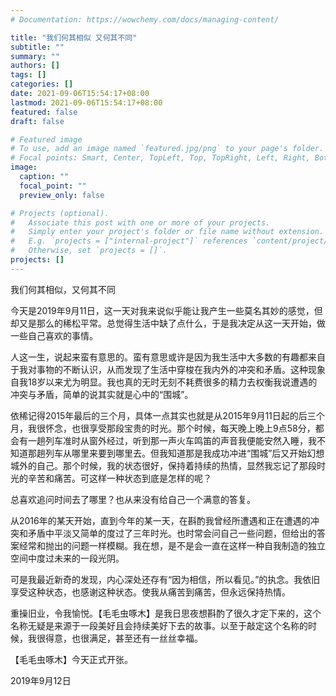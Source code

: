 ```yaml
---
# Documentation: https://wowchemy.com/docs/managing-content/

title: "我们何其相似 又何其不同"
subtitle: ""
summary: ""
authors: []
tags: []
categories: []
date: 2021-09-06T15:54:17+08:00
lastmod: 2021-09-06T15:54:17+08:00
featured: false
draft: false

# Featured image
# To use, add an image named `featured.jpg/png` to your page's folder.
# Focal points: Smart, Center, TopLeft, Top, TopRight, Left, Right, BottomLeft, Bottom, BottomRight.
image:
  caption: ""
  focal_point: ""
  preview_only: false

# Projects (optional).
#   Associate this post with one or more of your projects.
#   Simply enter your project's folder or file name without extension.
#   E.g. `projects = ["internal-project"]` references `content/project/deep-learning/index.md`.
#   Otherwise, set `projects = []`.
projects: []
---
```

我们何其相似，又何其不同

今天是2019年9月11日，这一天对我来说似乎能让我产生一些莫名其妙的感觉，但却又是那么的稀松平常。总觉得生活中缺了点什么，于是我决定从这一天开始，做一些自己喜欢的事情。

人这一生，说起来蛮有意思的。蛮有意思或许是因为我生活中大多数的有趣都来自于我对事物的不断认识，从而发现了生活中穿梭在我内外的冲突和矛盾。这种现象自我18岁以来尤为明显。我也真的无时无刻不耗费很多的精力去权衡我说遭遇的冲突与矛盾，简单的说其实就是心中的“围城”。

依稀记得2015年最后的三个月，具体一点其实也就是从2015年9月11日起的后三个月，我很怀念，也很享受那段宝贵的时光。那个时候，每天晚上晚上9点58分，都会有一趟列车准时从窗外经过，听到那一声火车鸣笛的声音我便能安然入睡，我不知道那趟列车从哪里来要到哪里去。但我知道那是我成功冲进“围城”后又开始幻想城外的自己。那个时候，我的状态很好，保持着持续的热情，显然我忘记了那段时光的辛苦和痛苦。可这样一种状态到底是怎样的呢？

总喜欢追问时间去了哪里？也从来没有给自己一个满意的答复。

从2016年的某天开始，直到今年的某一天，在斟酌我曾经所遭遇和正在遭遇的冲突和矛盾中平淡又简单的度过了三年时光。也时常会问自己一些问题，但给出的答案经常和抛出的问题一样模糊。我在想，是不是会一直在这样一种自我制造的独立空间中度过未来的一段光阴。

可是我最近新奇的发现，内心深处还存有“因为相信，所以看见。”的执念。我依旧享受这种状态，也感谢这种状态。使我从痛苦到痛苦，但永远保持热情。

重操旧业，令我愉悦。【毛毛虫啄木】是我日思夜想斟酌了很久才定下来的，这个名称无疑是来源于一段美好且会持续美好下去的故事。以至于敲定这个名称的时候，我很得意，也很满足，甚至还有一丝丝幸福。

【毛毛虫啄木】今天正式开张。

2019年9月12日